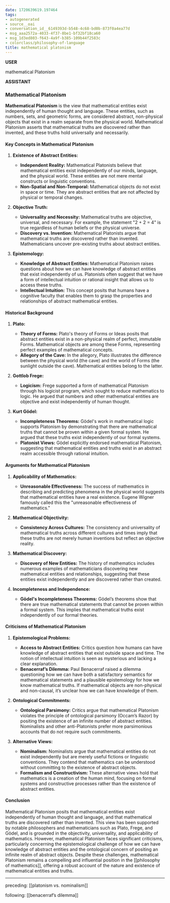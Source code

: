 ```yaml
---
date: 1720639619.197464
tags:
- autogenerated
- source__oai
- conversation_id__6149393d-b548-4c68-bd0b-873f0a4ea77d
- msg_aaa2572a-4033-4f37-8be1-bf32bf18ca60
- msg_1d3ed803-f643-4a9f-b385-109b44f2583c
- colorclass/philosophy-of-language
title: mathematical platonism
---
```


**USER**

mathematical Platonism


**ASSISTANT**

### Mathematical Platonism

**Mathematical Platonism** is the view that mathematical entities exist independently of human thought and language. These entities, such as numbers, sets, and geometric forms, are considered abstract, non-physical objects that exist in a realm separate from the physical world. Mathematical Platonism asserts that mathematical truths are discovered rather than invented, and these truths hold universally and necessarily.

#### Key Concepts in Mathematical Platonism

1. **Existence of Abstract Entities:**
   - **Independent Reality:** Mathematical Platonists believe that mathematical entities exist independently of our minds, language, and the physical world. These entities are not mere mental constructs or linguistic conventions.
   - **Non-Spatial and Non-Temporal:** Mathematical objects do not exist in space or time. They are abstract entities that are not affected by physical or temporal changes.

2. **Objective Truth:**
   - **Universality and Necessity:** Mathematical truths are objective, universal, and necessary. For example, the statement "2 + 2 = 4" is true regardless of human beliefs or the physical universe.
   - **Discovery vs. Invention:** Mathematical Platonists argue that mathematical truths are discovered rather than invented. Mathematicians uncover pre-existing truths about abstract entities.

3. **Epistemology:**
   - **Knowledge of Abstract Entities:** Mathematical Platonism raises questions about how we can have knowledge of abstract entities that exist independently of us. Platonists often suggest that we have a form of intellectual intuition or rational insight that allows us to access these truths.
   - **Intellectual Intuition:** This concept posits that humans have a cognitive faculty that enables them to grasp the properties and relationships of abstract mathematical entities.

#### Historical Background

1. **Plato:**
   - **Theory of Forms:** Plato's theory of Forms or Ideas posits that abstract entities exist in a non-physical realm of perfect, immutable Forms. Mathematical objects are among these Forms, representing perfect examples of mathematical concepts.
   - **Allegory of the Cave:** In the allegory, Plato illustrates the difference between the physical world (the cave) and the world of Forms (the sunlight outside the cave). Mathematical entities belong to the latter.

2. **Gottlob Frege:**
   - **Logicism:** Frege supported a form of mathematical Platonism through his logicist program, which sought to reduce mathematics to logic. He argued that numbers and other mathematical entities are objective and exist independently of human thought.

3. **Kurt Gödel:**
   - **Incompleteness Theorems:** Gödel's work in mathematical logic supports Platonism by demonstrating that there are mathematical truths that cannot be proven within a given formal system. He argued that these truths exist independently of our formal systems.
   - **Platonist Views:** Gödel explicitly endorsed mathematical Platonism, suggesting that mathematical entities and truths exist in an abstract realm accessible through rational intuition.

#### Arguments for Mathematical Platonism

1. **Applicability of Mathematics:**
   - **Unreasonable Effectiveness:** The success of mathematics in describing and predicting phenomena in the physical world suggests that mathematical entities have a real existence. Eugene Wigner famously called this the "unreasonable effectiveness of mathematics."

2. **Mathematical Objectivity:**
   - **Consistency Across Cultures:** The consistency and universality of mathematical truths across different cultures and times imply that these truths are not merely human inventions but reflect an objective reality.

3. **Mathematical Discovery:**
   - **Discovery of New Entities:** The history of mathematics includes numerous examples of mathematicians discovering new mathematical entities and relationships, suggesting that these entities exist independently and are discovered rather than created.

4. **Incompleteness and Independence:**
   - **Gödel's Incompleteness Theorems:** Gödel’s theorems show that there are true mathematical statements that cannot be proven within a formal system. This implies that mathematical truths exist independently of our formal theories.

#### Criticisms of Mathematical Platonism

1. **Epistemological Problems:**
   - **Access to Abstract Entities:** Critics question how humans can have knowledge of abstract entities that exist outside space and time. The notion of intellectual intuition is seen as mysterious and lacking a clear explanation.
   - **Benacerraf’s Dilemma:** Paul Benacerraf raised a dilemma questioning how we can have both a satisfactory semantics for mathematical statements and a plausible epistemology for how we know mathematical truths. If mathematical objects are non-physical and non-causal, it’s unclear how we can have knowledge of them.

2. **Ontological Commitments:**
   - **Ontological Parsimony:** Critics argue that mathematical Platonism violates the principle of ontological parsimony (Occam’s Razor) by positing the existence of an infinite number of abstract entities. Nominalists and other anti-Platonists prefer more parsimonious accounts that do not require such commitments.

3. **Alternative Views:**
   - **Nominalism:** Nominalists argue that mathematical entities do not exist independently but are merely useful fictions or linguistic conventions. They contend that mathematics can be understood without committing to the existence of abstract objects.
   - **Formalism and Constructivism:** These alternative views hold that mathematics is a creation of the human mind, focusing on formal systems and constructive processes rather than the existence of abstract entities.

#### Conclusion

Mathematical Platonism posits that mathematical entities exist independently of human thought and language, and that mathematical truths are discovered rather than invented. This view has been supported by notable philosophers and mathematicians such as Plato, Frege, and Gödel, and is grounded in the objectivity, universality, and applicability of mathematics. However, mathematical Platonism faces significant criticisms, particularly concerning the epistemological challenge of how we can have knowledge of abstract entities and the ontological concern of positing an infinite realm of abstract objects. Despite these challenges, mathematical Platonism remains a compelling and influential position in the [[philosophy of mathematics]], offering a robust account of the nature and existence of mathematical entities and truths.


---

preceding: [[platonism vs. nominalism]]  


following: [[benacerraf’s dilemma]]